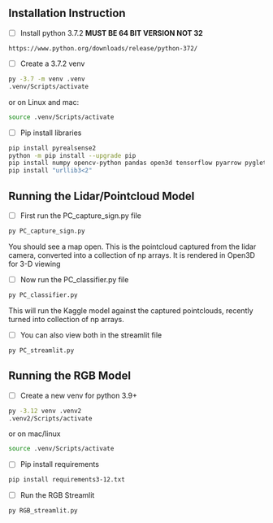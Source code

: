 ## Installation Instruction
- [ ] Install python 3.7.2  **MUST BE 64 BIT VERSION NOT 32**
```
https://www.python.org/downloads/release/python-372/
```
- [ ] Create a 3.7.2 venv
```bash
py -3.7 -m venv .venv
.venv/Scripts/activate
```
or on Linux and mac:
```bash
source .venv/Scripts/activate
```

- [ ] Pip install libraries
```bash
pip install pyrealsense2
python -m pip install --upgrade pip
pip install numpy opencv-python pandas open3d tensorflow pyarrow pyglet==1.4.9
pip install "urllib3<2"
```

## Running the Lidar/Pointcloud Model
- [ ] First run the PC_capture_sign.py file
```bash
py PC_capture_sign.py
```
You should see a map open. This is the pointcloud captured from the lidar camera, converted into a collection of np arrays. It is rendered in Open3D for 3-D viewing
- [ ] Now run the PC_classifier.py file
```bash
py PC_classifier.py
```
This will run the Kaggle model against the captured pointclouds, recently turned into collection of np arrays. 

- [ ] You can also view both in the streamlit file
```bash
py PC_streamlit.py
```
## Running the RGB Model

- [ ] Create a new venv for python 3.9+
```bash
py -3.12 venv .venv2
.venv2/Scripts/activate
```
or on mac/linux
```bash
source .venv/Scripts/activate
```
- [ ] Pip install requirements
```bash
pip install requirements3-12.txt
```
- [ ] Run the RGB Streamlit
```bash
py RGB_streamlit.py
```
